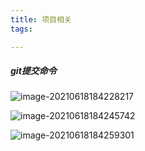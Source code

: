 ```yaml
---
title: 项目相关
tags:

---
```


##### git提交命令

![image-20210618184228217](https://cdn.jsdelivr.net/gh/nanxi1234/nanxi1234.github.io/image/2021/20210618184235.png)

![image-20210618184245742](https://cdn.jsdelivr.net/gh/nanxi1234/nanxi1234.github.io/image/2021/20210618184245.png)

![image-20210618184259301](https://cdn.jsdelivr.net/gh/nanxi1234/nanxi1234.github.io/image/2021/20210618184259.png)

